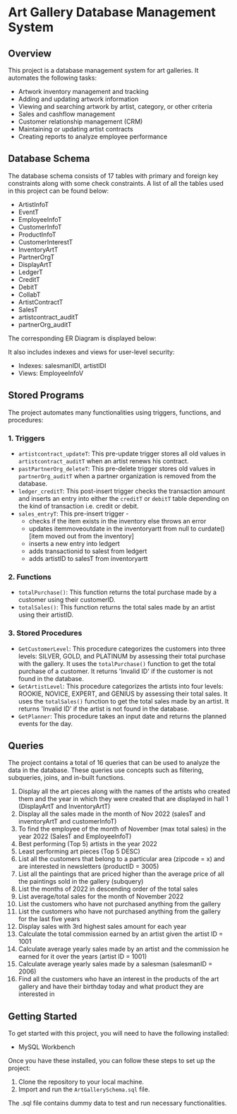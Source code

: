 # Art Gallery Database Management System

## Overview

This project is a database management system for art galleries. It automates the following tasks:

* Artwork inventory management and tracking
* Adding and updating artwork information
* Viewing and searching artwork by artist, category, or other criteria
* Sales and cashflow management
* Customer relationship management (CRM)
* Maintaining or updating artist contracts
* Creating reports to analyze employee performance

## Database Schema

The database schema consists of 17 tables with primary and foreign key constraints along with some check constraints. A list of all the tables used in this project can be found below:

* ArtistInfoT
* EventT
* EmployeeInfoT
* CustomerInfoT
* ProductInfoT
* CustomerInterestT
* InventoryArtT
* PartnerOrgT
* DisplayArtT
* LedgerT
* CreditT
* DebitT
* CollabT
* ArtistContractT
* SalesT
* artistcontract_auditT
* partnerOrg_auditT

The corresponding ER Diagram is displayed below:

It also includes indexes and views for user-level security:

* Indexes: salesmanIDI, artistIDI
* Views: EmployeeInfoV

## Stored Programs

The project automates many functionalities using triggers, functions, and procedures:

### 1. Triggers
* `artistcontract_updateT`: This pre-update trigger stores all old values in `artistcontract_auditT` when an artist renews his contract.
* `pastPartnerOrg_deleteT`: This pre-delete trigger stores old values in `partnerOrg_auditT` when a partner organization is removed from the database.
* `ledger_creditT`: This post-insert trigger checks the transaction amount and inserts an entry into either the `creditT` or `debitT` table depending on the kind of transaction i.e. credit or debit.
* `sales_entryT`: This pre-insert trigger -
  * checks if the item exists in the inventory else throws an error
  * updates itemmoveoutdate in the inventoryartt from null to curdate() [item moved out from the inventory]
  * inserts a new entry into ledgert
  * adds transactionid to salest from ledgert
  * adds artistID to salesT from inventoryartt

### 2. Functions
* `totalPurchase()`: This function returns the total purchase made by a customer using their customerID.
* `totalSales()`: This function returns the total sales made by an artist using their artistID.

### 3. Stored Procedures
* `GetCustomerLevel`: This procedure categorizes the customers into three levels: SILVER, GOLD, and PLATINUM by assessing their total purchase with the gallery. It uses the `totalPurchase()` function to get the total purchase of a customer. It returns 'Invalid ID' if the customer is not found in the database.
* `GetArtistLevel`: This procedure categorizes the artists into four levels: ROOKIE, NOVICE, EXPERT, and GENIUS by assessing their total sales. It uses the `totalSales()` function to get the total sales made by an artist. It returns 'Invalid ID' if the artist is not found in the database.
* `GetPlanner`: This procedure takes an input date and returns the planned events for the day.

## Queries
The project contains a total of 16 queries that can be used to analyze the data in the database. These queries use concepts such as filtering, subqueries, joins, and in-built functions.
1. Display all the art pieces along with the names of the artists who created them and the year in which they were created that are displayed in hall 1 (DisplayArtT and InventoryArtT)
2. Display all the sales made in the month of Nov 2022 (salesT and inventoryArtT and customerInfoT)
3. To find the employee of the month of November (max total sales) in the year 2022 (SalesT and EmployeeInfoT)
4. Best performing (Top 5) artists in the year 2022
5. Least performing art pieces (Top 5 DESC)
6. List all the customers that belong to a particular area (zipcode = x) and are interested in newsletters (productID = 3005)
7. List all the paintings that are priced higher than the average price of all the paintings sold in the gallery (subquery)
8. List the months of 2022 in descending order of the total sales
9. List average/total sales for the month of November 2022
10. List the customers who have not purchased anything from the gallery
11. List the customers who have not purchased anything from the gallery for the last five years
12. Display sales with 3rd highest sales amount for each year
13. Calculate the total commission earned by an artist given the artist ID = 1001
14. Calculate average yearly sales made by an artist and the commission he earned for it over the years (artist ID = 1001)
15. Calculate average yearly sales made by a salesman (salesmanID = 2006)
16. Find all the customers who have an interest in the products of the art gallery and have their birthday today and what product they are interested in

## Getting Started

To get started with this project, you will need to have the following installed:

* MySQL Workbench

Once you have these installed, you can follow these steps to set up the project:

1. Clone the repository to your local machine.
2. Import and run the `ArtGallerySchema.sql` file.

The .sql file contains dummy data to test and run necessary functionalities.


